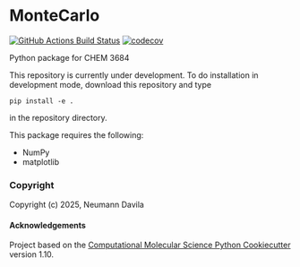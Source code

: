 MonteCarlo
==============================
[//]: # (Badges)
[![GitHub Actions Build Status](https://github.com/REPLACE_WITH_OWNER_ACCOUNT/montecarlo/workflows/CI/badge.svg)](https://github.com/REPLACE_WITH_OWNER_ACCOUNT/montecarlo/actions?query=workflow%3ACI)
[![codecov](https://codecov.io/gh/REPLACE_WITH_OWNER_ACCOUNT/MonteCarlo/branch/main/graph/badge.svg)](https://codecov.io/gh/REPLACE_WITH_OWNER_ACCOUNT/MonteCarlo/branch/main)


Python package for CHEM 3684

This repository is currently under development. To do installation in development mode, download this repository and type

`pip install -e .`

in the repository directory.

This package requires the following:
  - NumPy
  - matplotlib
  
### Copyright

Copyright (c) 2025, Neumann Davila


#### Acknowledgements
 
Project based on the 
[Computational Molecular Science Python Cookiecutter](https://github.com/molssi/cookiecutter-cms) version 1.10.
